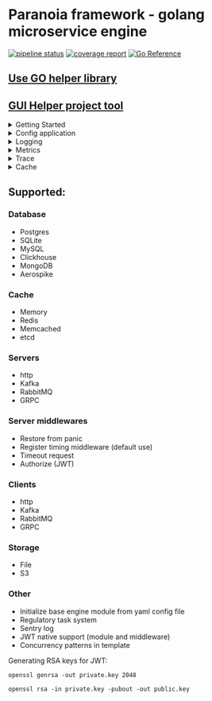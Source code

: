 # Paranoia framework - golang microservice engine

[![pipeline status](https://gitlab.com/devpro_studio/Paranoia/badges/master/pipeline.svg)](https://gitlab.com/devpro_studio/Paranoia/-/commits/master)
[![coverage report](https://gitlab.com/devpro_studio/Paranoia/badges/master/coverage.svg)](https://gitlab.com/devpro_studio/Paranoia/-/commits/master)
[![Go Reference](https://pkg.go.dev/badge/gitlab.com/devpro_studio/Paranoia)](https://pkg.go.dev/gitlab.com/devpro_studio/Paranoia)

## [Use GO helper library](https://gitlab.com/devpro_studio/go_utils)

## [GUI Helper project tool](https://gitlab.com/devpro_studio/paranoia-gui)

<details>
<summary>Getting Started</summary>

To install in the project, use the command

```shell
go get gitlab.com/devpro_studio/Paranoia
```

A minimal application includes the initialization of the framework:

```go
s := paranoia.New("minimal paranoia app", "cfg.yaml")
```

The first parameter is the application name, the second is the configuration system, and the third is the logging system. In this example, stub objects are used as the configuration and logging systems.

Next, the framework is populated with modules that will be used in this service, for example, add an in-memory cache at the application level:

```go
s.PushPkg(memory.New("secondary"))
```

In all engine modules, the module name and its type are used, the name must be unique within the type, and it can be used later in the code to get this module. More details about available modules and possible settings are described later in the documentation.

Next, you need to initialize the framework and start it:

```go
err := s.Init()

if (err != nil) {
    panic(err)
    return
}

defer s.Stop()
```

The minimal application is ready.

</details>

<details>
<summary>Config application</summary>

The configuration system is set during the framework initialization and does not change within the project.

The framework natively supports configuration systems:

- Auto configuration from a yaml file - support for user configuration and settings for all built-in framework modules.

# Auto configuration

Allows you to initialize the application depending on the environment, loading occurs from a yaml file.

Two root tags are supported: `engine` for framework configuration and `cfg` for user configuration.

Example configuration file:

```yaml
engine:
  - type: metrics
    name: exporter
    service_name: example_app
    interval: 30s
  - type: cache
    name: primary
    time_clear: 10m

cfg:
  logLevel: WARNING
  key: val
  key_map:
    key1: val1
    key2: val2
    key_slice:
      - val1
      - val2
      - val3
```

The `cfg` block is for user configuration.

The `engine` block must include the module type, its name, and other parameters.

# Getting configuration

To get the user configuration, you need to get an instance of the configuration from the framework:

```go
cfg := app.GetConfig()
```

Common methods:

- `Has(key string) bool` - Check for the presence of a configuration.
- `GetString(key string, def string) string` - Get as a string.
- `GetBool(key string, def bool) bool` - Get as a boolean value with conversion.
- `GetInt(key string, def int) int` - Get as an integer.
- `GetFloat(key string, def float32) float32` - Get as a float.

Functions for getting maps:

- `GetMapString(key string, def map[string]string) map[string]string`
- `GetMapBool(key string, def map[string]bool) map[string]bool`
- `GetMapInt(key string, def map[string]int) map[string]int`
- `GetMapFloat(key string, def map[string]float64) map[string]float64`

Functions for getting slices:

- `GetSliceString(key string, def []string) []string`
- `GetSliceBool(key string, def []bool) []bool`
- `GetSliceInt(key string, def []int) []int`
- `GetSliceFloat(key string, def []float64) []float64`

Getting package configuration data:

- `GetConfigItem(typeName string, name string) map[string]interface{}`

</details>

<details>
<summary>Logging</summary>

The framework supports logging systems:

- Std - Output to standard output
- File - Output logs to a file
- Sentry - Logging to Sentry

# Std

Output logs to the console or other standard output

```shell
go get gitlab.com/devpro_studio/Paranoia/pkg/logger/std-log
```

Configuration:

```yaml
- type: logger
  name: std
  level: INFO
  enable: true
```

```go
app.PushPkg(std_log.New("std"))
```

# File

Output logs to a file with support for automatic file recreation at the beginning of the day. The final file name is appended with the date and the log extension.

```shell
go get gitlab.com/devpro_studio/Paranoia/pkg/logger/file-log
```

Configuration:

```yaml
- type: logger
  name: file
  level: INFO
  filename: app
  enable: true
```

```go
app.PushPkg(file_log.New("file"))
```

# Sentry

```shell
go get gitlab.com/devpro_studio/Paranoia/pkg/logger/sentry-log
```

```yaml
- type: logger
  name: sentry
  level: INFO
  sentry_url: http://sentry:9000
  app_env: dev
  sample_rate: 1.0
  trace_sample_rate: 0.1
  enable: true
  debug: false
```

```go
app.PushPkg(sentry_log.New("sentry"))
```

Only logs of levels other than DEBUG are written to Sentry. Through the context, it is possible to pass `span` of type `*sentry.Span`, and `tags` of type `map[string]string`.

# Cascading module nesting is possible.

For example, output to both file and console simultaneously:

```go
app.PushPkg(std_log.New("std")).
    PushPkg(file_log.New("file"))
```

</details>

<details>
<summary>Metrics</summary>

Metrics are used to monitor the operation of the application and its components.

The framework includes metric counters, to access them you need to initialize metric export, supported exporters:

- Std - output to standard output
- Prometheus - get metrics in this format via http
- OTLP - send metrics in OTLP format (http or grpc)

## Std

```yaml
- type: metrics
  name: app
  service_name: example application
  interval: 60s
```

```go
app.SetMetrics(telemetry.NewMetricStd("app"))
```

Or use name in config is "std" for auto config from framework and no use SetMetrics

## Prometheus

Get metrics in prometheus format via http.

```yaml
- type: metrics
  name: app
  service_name: example application
  port: 8090
```

```go
app.SetMetrics(telemetry.NewPrometheusMetrics("app"))
```

Or use name in config is "prometheus" for auto config from framework and no use SetMetrics

In this case, the metrics will be available at http://127.0.0.1:8090

## OTLP

Available exporters HTTP and GRPC

```yaml
- type: metrics
  name: app
  service_name: example application
  interval: 60s
```

```go
app.SetMetrics(telemetry.NewMetricOtlpHttp("app"))
```

Or

```go
app.SetMetrics(telemetry.NewMetricOtlpGrpc("app"))
```

Or use name in config is "oltp_grpc"\"oltp_http" for auto config from framework and no use SetMetrics

## Base metrics

The framework already includes metric counters in most of the main modules, different modules within the same package have the same semantics.

All metrics have the format **{Module Type}**.**{Module Name}**.**{Metric Name}**

## Caching systems:

- **.countRead** - constantly increasing operation counter
- **.countWrite** - constantly increasing operation counter
- **.timeRead** - request time histogram
- **.timeWrite** - request time histogram

## Databases:

- **.count** - constantly increasing operation counter
- **.time** - request time histogram

## Server area:

- **.count** - constantly increasing operation counter
- **.count_error** - constantly increasing error counter
- **.time** - request time histogram

## Clients:

- **.count** - constantly increasing operation counter
- **.time** - request time histogram
- **.retry** - retry count histogram

</details>

<details>
<summary>Trace</summary>

The framework includes request and program execution traces. To access them, you need to initialize the export. Supported exporters:

- Std - output to standard output
- Zipkin
- Sentry
- OLTP

## Std

```yaml
- type: trace
  name: app
  service_name: example app
  interval: 60s
```

```go
app.SetTrace(telemetry.NewTraceStd("app"))
```

Or use name in config is "std" for auto config from framework and no use SetTrace

## Zipkin

```yaml
- type: trace
  name: app
  service_name: example app
  url: http://localhost
```

```go
app.SetTrace(telemetry.NewTraceZipkin("app"))
```

Or use name in config is "zipkin" for auto config from framework and no use SetTrace

## Sentry

```yaml
- type: trace
  name: app
  service_name: example app
```

```go
app.SetTrace(telemetry.NewTraceSentry("app"))
```

Or use name in config is "sentry" for auto config from framework and no use SetTrace

- To use Sentry tracing, you need to use Sentry logging \*

## OTLP

Available exporters HTTP and GRPC

```yaml
- type: trace
  name: app
  service_name: example app
```

```go
app.SetTrace(telemetry.NewTraceOtlpHttp("app"))
```

or

```go
app.SetTrace(telemetry.NewTraceOtlpGrpc("app"))
```

Or use name in config is "oltp_grpc"\"oltp_http" for auto config from framework and no use SetTrace

</details>

<details>
<summary>Cache</summary>

<details>
<summary>ETCD</summary>

## Usage

```shell
go get gitlab.com/devpro_studio/Paranoia/pkg/cache/etcd
```

```yaml
- type: cache
  name: primary
  hosts: "localhost:2379"
  username:
  password:
  key_prefix:
```

```go
app.PushPkg(etcd.New("primary")
```

Next, you can get the cache in the necessary places:

```go
cache := app.GetPkg(interfaces.PkgCache, "primary").(etcd.IEtcd)
```

## Features

etcd cannot work with maps and increments, for all functions working with maps, JSON decoding and data conversion are used.
Key renewal is only possible with the old ttl.
Only the string type is possible as a value.

In the database, data is stored and returned as a byte slice, except for getting a map, where JSON decoding is used with conversion to default types for this operation.

</details>

<details>
<summary>Memcached</summary>

```shell
go get gitlab.com/devpro_studio/Paranoia/pkg/cache/memcached
```

```yaml
- type: cache
  name: primary
  hosts: "localhost:11211"
  timeout: 3s
  key_prefix:
```

```go
app.PushPkg(memcached.New("primary"))
```

Next, you can get the cache in the necessary places:

```go
cache := app.GetPkg(interfaces.PkgCache, "primary").(memcached.IMemcached)
```

## Features

Memcached does not work with maps, for all functions working with maps, JSON decoding is used.

In the database, data is stored and returned as a byte slice, except for getting a map, where JSON decoding is used with type conversion by default for this operation.

Decrement is not supported as the first operation if the key is missing, except for nested maps.

</details>

<details>
<summary>Memory</summary>

Used for fast application-level caching. Supports all basic cache operations including timeouts and map operations.

## Usage

```shell
go get gitlab.com/devpro_studio/Paranoia/pkg/cache/memory
```

```yaml
- type: cache
  name: secondary
  time_clear: 10m
  shard_count: 10
  enable_storage: true
  storage_file: cache.back
```

```go
app.PushPkg(memory.New("secondary"))
```

The clear time sets the garbage collector pass time.
The number of shards allows you to separate locks and speed up cache operation.

Next, you can get the cache in the necessary places:

```go
cache := app.GetPkg(interfaces.PkgCache, "primary").(memory.IMemory)
```

## Features

Stores and returns data in any format, the format type does not change during storage.

</details>

<details>
<summary>Redis</summary>

## Usage

```shell
go get gitlab.com/devpro_studio/Paranoia/pkg/cache/redis
```

```yaml
- type: cache
  name: primary
  hosts: "localhost:6379"
  use_cluster: false
  db_num: 1
  timeout: 3s
  username:
  password:
  key_prefix:
```

```go
app.PushPkg(redis.New("primary"))
```

Next, you can get the cache in the necessary places:

```go
cache := app.GetPkg(interfaces.PkgCache, "primary").(redis.IRedis)
```

## Features

In the database, data is stored and returned as strings.

Decrement less than 0 is not supported.

</details>

</details>

## Supported:

### Database

- Postgres
- SQLite
- MySQL
- Clickhouse
- MongoDB
- Aerospike

### Cache

- Memory
- Redis
- Memcached
- etcd

### Servers

- http
- Kafka
- RabbitMQ
- GRPC

### Server middlewares

- Restore from panic
- Register timing middleware (default use)
- Timeout request
- Authorize (JWT)

### Clients

- http
- Kafka
- RabbitMQ
- GRPC

### Storage

- File
- S3

### Other

- Initialize base engine module from yaml config file
- Regulatory task system
- Sentry log
- JWT native support (module and middleware)
- Concurrency patterns in template

Generating RSA keys for JWT:

`openssl genrsa -out private.key 2048`

`openssl rsa -in private.key -pubout -out public.key`
